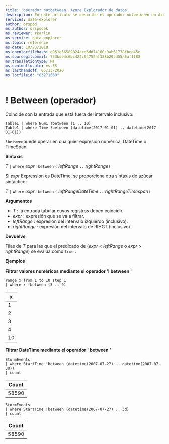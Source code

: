 ```yaml
---
title: 'operador notbetween: Azure Explorador de datos'
description: En este artículo se describe el operador notbetween en Azure Explorador de datos.
services: data-explorer
author: orspod
ms.author: orspodek
ms.reviewer: rkarlin
ms.service: data-explorer
ms.topic: reference
ms.date: 10/23/2018
ms.openlocfilehash: e951e56589824acd6dd74160c9ab61778fbce45e
ms.sourcegitcommit: 733bde4c6bc422c64752af338b29cd55a5af1f88
ms.translationtype: MT
ms.contentlocale: es-ES
ms.lasthandoff: 05/13/2020
ms.locfileid: "83271560"
---
```

# <a name="between-operator"></a>! Between (operador)

Coincide con la entrada que está fuera del intervalo inclusivo.

```kusto
Table1 | where Num1 !between (1 .. 10)
Table1 | where Time !between (datetime(2017-01-01) .. datetime(2017-01-01))
```

`!between`puede operar en cualquier expresión numérica, DateTime o TimeSpan.
 
**Sintaxis**

*T* `|` `where` *expr* `!between` `(` *leftRange* ` .. ` *rightRange*`)`   
 
Si *expr* Expression es DateTime, se proporciona otra sintaxis de azúcar sintáctico:

*T* `|` `where` *expr* `!between` `(` *leftRangeDateTime* ` .. ` *rightRangeTimespan*`)`   

**Argumentos**

* *T* : la entrada tabular cuyos registros deben coincidir.
* *expr* : expresión que se va a filtrar.
* *leftRange* : expresión del intervalo izquierdo (inclusivo).
* *rightRange* : expresión del intervalo de RIHGT (inclusivo).

**Devuelve**

Filas de *T* para las que el predicado de (*expr*  <  *leftRange* o *expr*  >  *rightRange*) se evalúa como `true` .

**Ejemplos**  

**Filtrar valores numéricos mediante el operador '! between '**  

<!-- csl: https://help.kusto.windows.net:443/Samples -->
```kusto
range x from 1 to 10 step 1
| where x !between (5 .. 9)
```

|x|
|---|
|1|
|2|
|3|
|4|
|10|

**Filtrar DateTime mediante el operador ' between '**  

<!-- csl: https://help.kusto.windows.net:443/Samples -->
```kusto
StormEvents
| where StartTime !between (datetime(2007-07-27) .. datetime(2007-07-30))
| count 
```

|Count|
|---|
|58590|

<!-- csl: https://help.kusto.windows.net:443/Samples -->
```kusto
StormEvents
| where StartTime !between (datetime(2007-07-27) .. 3d)
| count 
```

|Count|
|---|
|58590|

